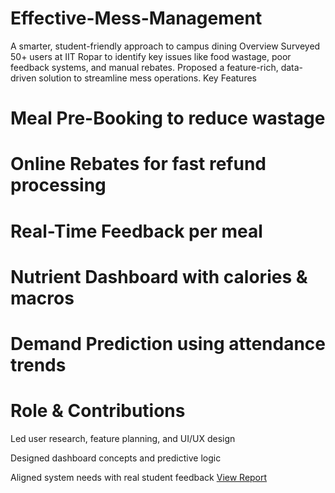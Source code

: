 # Effective-Mess-Management
A smarter, student-friendly approach to campus dining
Overview
Surveyed 50+ users at IIT Ropar to identify key issues like food wastage, poor feedback systems, and manual rebates. Proposed a feature-rich, data-driven solution to streamline mess operations.
 Key Features
# Meal Pre-Booking to reduce wastage
# Online Rebates for fast refund processing
# Real-Time Feedback per meal
# Nutrient Dashboard with calories & macros
# Demand Prediction using attendance trends

# Role & Contributions
Led user research, feature planning, and UI/UX design

Designed dashboard concepts and predictive logic

Aligned system needs with real student feedback
[View Report](GROUP10_2023MEB1380.pdf)
